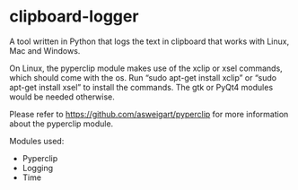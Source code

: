 # clipboard-logger
A tool written in Python that logs the text in clipboard that works with Linux, Mac and Windows.

On Linux, the pyperclip module makes use of the xclip or xsel commands, which should come with the os. Run “sudo apt-get install xclip” or “sudo apt-get install xsel” to install the commands. The gtk or PyQt4 modules would be needed otherwise.

Please refer to https://github.com/asweigart/pyperclip for more information about the pyperclip module.

Modules used: 
 -  Pyperclip
 -  Logging
 -  Time
